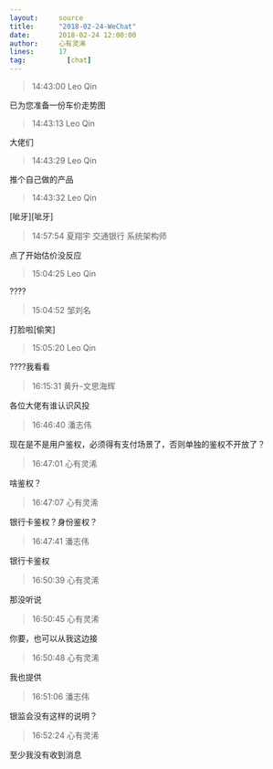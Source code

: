 ```yaml
---
layout:     source 
title:      "2018-02-24-WeChat"
date:       2018-02-24 12:00:00
author:     心有灵浠
lines:      17 
tag:		  [chat]
---
```

> 14:43:00  Leo Qin  
   
已为您准备一份车价走势图  
   
> 14:43:13  Leo Qin  
   
大佬们  
   
> 14:43:29  Leo Qin  
   
推个自己做的产品  
   
> 14:43:32  Leo Qin  
   
[呲牙][呲牙]  
   
> 14:57:54  夏翔宇 交通银行 系统架构师   
   
点了开始估价没反应  
   
> 15:04:25  Leo Qin  
   
????  
   
> 15:04:52  邹刘名  
   
打脸啦[偷笑]  
   
> 15:05:20  Leo Qin  
   
????我看看  
   
> 16:15:31  黄升-文思海辉   
   
各位大佬有谁认识风投  
   
> 16:46:40  潘志伟  
   
现在是不是用户鉴权，必须得有支付场景了，否则单独的鉴权不开放了？  
   
> 16:47:01  心有灵浠  
   
啥鉴权？  
   
> 16:47:07  心有灵浠  
   
银行卡鉴权？身份鉴权？  
   
> 16:47:41  潘志伟  
   
银行卡鉴权  
   
> 16:50:39  心有灵浠  
   
那没听说  
   
> 16:50:45  心有灵浠  
   
你要，也可以从我这边接  
   
> 16:50:48  心有灵浠  
   
我也提供  
   
> 16:51:06  潘志伟  
   
银监会没有这样的说明？  
   
> 16:52:24  心有灵浠  
   
至少我没有收到消息  
   

